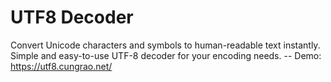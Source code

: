 # UTF8 Decoder
Convert Unicode characters and symbols to human-readable text instantly. Simple and easy-to-use UTF-8 decoder for your encoding needs.
-- Demo: https://utf8.cungrao.net/

